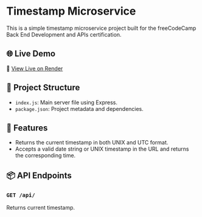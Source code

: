 # Timestamp Microservice

This is a simple timestamp microservice project built for the freeCodeCamp Back End Development and APIs certification.

## 🌐 Live Demo

🔗 [View Live on Render](https://timestamp-microservice-2rpl.onrender.com)

## 📁 Project Structure

- `index.js`: Main server file using Express.
- `package.json`: Project metadata and dependencies.

## 🚀 Features

- Returns the current timestamp in both UNIX and UTC format.
- Accepts a valid date string or UNIX timestamp in the URL and returns the corresponding time.

## 📦 API Endpoints

### `GET /api/`
Returns current timestamp.


